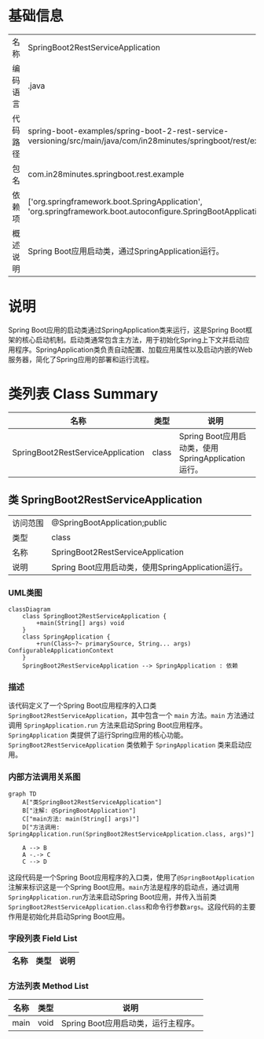 # 基础信息

|      |      |
|------|------|
| 名称 | SpringBoot2RestServiceApplication |
| 编码语言 | .java |
| 代码路径 | spring-boot-examples/spring-boot-2-rest-service-versioning/src/main/java/com/in28minutes/springboot/rest/example/SpringBoot2RestServiceApplication.java |
| 包名 | com.in28minutes.springboot.rest.example |
| 依赖项 | ['org.springframework.boot.SpringApplication', 'org.springframework.boot.autoconfigure.SpringBootApplication'] |
| 概述说明 | Spring Boot应用启动类，通过SpringApplication运行。 |

# 说明

Spring Boot应用的启动类通过SpringApplication类来运行，这是Spring Boot框架的核心启动机制。启动类通常包含主方法，用于初始化Spring上下文并启动应用程序。SpringApplication类负责自动配置、加载应用属性以及启动内嵌的Web服务器，简化了Spring应用的部署和运行流程。

# 类列表 Class Summary

| 名称   | 类型  | 说明 |
|-------|------|-------------|
| SpringBoot2RestServiceApplication | class | Spring Boot应用启动类，使用SpringApplication运行。 |



## 类 SpringBoot2RestServiceApplication

|      |      |
|------|------|
| 访问范围 | @SpringBootApplication;public |
| 类型 | class |
| 名称 | SpringBoot2RestServiceApplication |
| 说明 | Spring Boot应用启动类，使用SpringApplication运行。 |


### UML类图

```mermaid
classDiagram
    class SpringBoot2RestServiceApplication {
        +main(String[] args) void
    }
    class SpringApplication {
        +run(Class~?~ primarySource, String... args) ConfigurableApplicationContext
    }
    SpringBoot2RestServiceApplication --> SpringApplication : 依赖
```

### 描述
该代码定义了一个Spring Boot应用程序的入口类 `SpringBoot2RestServiceApplication`，其中包含一个 `main` 方法。`main` 方法通过调用 `SpringApplication.run` 方法来启动Spring Boot应用程序。`SpringApplication` 类提供了运行Spring应用的核心功能。`SpringBoot2RestServiceApplication` 类依赖于 `SpringApplication` 类来启动应用。


### 内部方法调用关系图

```mermaid
graph TD
    A["类SpringBoot2RestServiceApplication"]
    B["注解: @SpringBootApplication"]
    C["main方法: main(String[] args)"]
    D["方法调用: SpringApplication.run(SpringBoot2RestServiceApplication.class, args)"]

    A --> B
    A -.-> C
    C --> D
```

这段代码是一个Spring Boot应用程序的入口类，使用了`@SpringBootApplication`注解来标识这是一个Spring Boot应用。`main`方法是程序的启动点，通过调用`SpringApplication.run`方法来启动Spring Boot应用，并传入当前类`SpringBoot2RestServiceApplication.class`和命令行参数`args`。这段代码的主要作用是初始化并启动Spring Boot应用。

### 字段列表 Field List

| 名称  | 类型  | 说明 |
|-------|-------|------|

### 方法列表 Method List

| 名称  | 类型  | 说明 |
|-------|-------|------|
| main | void | Spring Boot应用启动类，运行主程序。 |




